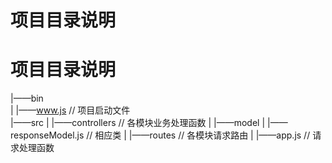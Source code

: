 # 项目目录说明

# 项目目录说明
|——bin  
|        |——www.js                                    // 项目启动文件    
|——src
|        |——controllers                               // 各模块业务处理函数
|        |——model
|                      |——responseModel.js            // 相应类
|        |——routes                                    // 各模块请求路由
|
|——app.js                                             // 请求处理函数